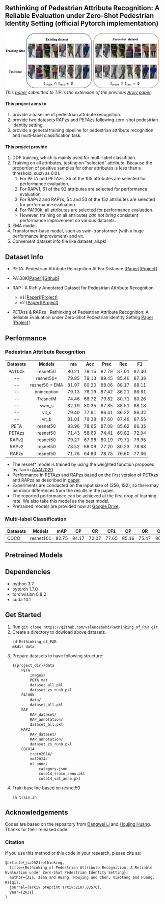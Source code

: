 ## Rethinking of Pedestrian Attribute Recognition: A Reliable Evaluation under Zero-Shot Pedestrian Identity Setting (official Pytorch implementation)

![zero-shot](docs/illus_zs.png)
_This [paper](https://arxiv.org/abs/2107.03576) submitted to TIP is the extension of the previous [Arxiv paper](https://arxiv.org/abs/2005.11909)._


#### This project aims to 
1. provide a baseline of pedestrian attribute recognition.
2. provide two datasets RAPzs and PETAzs following zero-shot pedestrian identity setting.
3. provide a general training pipeline for pedestrian attribute recognition and multi-label classification task.

#### This project provide
1. DDP training, which is mainly used for multi-label classifition.
2. Training on all attributes, testing on "selected" attribute. Because the proportion of positive samples for other attributes is less than a threshold, such as 0.01.
   1. For PETA and PETAzs, 35 of the 105 attributes are selected for performance evaluation.
   2. For RAPv1, 51 of the 92 attributes are selected for performance evaluation. 
   3. For RAPv2 and RAPzs, 54 and 53 of the 152 attributes are selected for performance evaluation.
   4. For PA100k, all attributes are selected for performance evaluation.
   - However, training on all attributes _can not bring_ consistent performance improvement on various datasets.
3. EMA model. 
4. Transformer-base model, such as swin-transformer (with a huge performance improvement) and vit.
5. Convenient dataset info file like dataset_all.pkl


## Dataset Info
- PETA: Pedestrian Attribute Recognition At Far Distance [[Paper](http://mmlab.ie.cuhk.edu.hk/projects/PETA_files/Pedestrian%20Attribute%20Recognition%20At%20Far%20Distance.pdf)][[Project](http://mmlab.ie.cuhk.edu.hk/projects/PETA.html)]

- PA100K[[Paper](http://openaccess.thecvf.com/content_ICCV_2017/papers/Liu_HydraPlus-Net_Attentive_Deep_ICCV_2017_paper.pdf)][[Github](https://github.com/xh-liu/HydraPlus-Net)]

- RAP : A Richly Annotated Dataset for Pedestrian Attribute Recognition 
  - v1 [[Paper](https://arxiv.org/pdf/1603.07054v3.pdf)][[Project](http://www.rapdataset.com/)]
  - v2 [[Paper](https://ieeexplore.ieee.org/abstract/document/8510891)][[Project](http://www.rapdataset.com/)]

- PETAzs & RAPzs : Rethinking of Pedestrian Attribute Recognition: A Reliable Evaluation under Zero-Shot Pedestrian Identity Setting [Paper](https://arxiv.org/abs/2107.03576) [[Project](http://www.rapdataset.com/)]


## Performance 

### Pedestrian Attribute Recognition

|Datasets|Models|ma|Acc|Prec|Rec|F1|
|:------:|:---:|---|---|---|---|---|
|PA100k|resnet50|80.21|79.15|87.79|87.01|87.40|
|--|resnet50*|79.85|79.13|89.45|85.40|87.38|
|--|resnet50 + EMA|81.97|80.20|88.06|88.17|88.11|
|--|bninception|79.13|78.19|87.42|86.21|86.81|
|--|TresnetM|74.46|68.72|79.82|80.71|80.26|
|--|swin_s|82.19|80.35|87.85|88.51|88.18|
|--|vit_s|79.40|77.61|86.41|86.22|86.32|
|--|vit_b|81.01|79.38|87.60|87.49|87.55|
|PETA|resnet50|83.96|78.65|87.08|85.62|86.35|
|PETAzs|resnet50|71.43|58.69|74.41|69.82|72.04|
|RAPv1|resnet50|79.27|67.98|80.19|79.71|79.95|
|RAPv2|resnet50|78.52|66.09|77.20|80.23|78.68|
|RAPzs|resnet50|71.76|64.83|78.75|76.60|77.66|

 - The resnet* model is trained by using the weighted function proposed by Tan in [AAAI2020](https://ojs.aaai.org/index.php/AAAI/article/view/6883).
 - Performance in PETAzs and RAPzs based on the first version of PETAzs and RAPzs as described in [paper](https://arxiv.org/abs/2107.03576).
 - Experiments are conducted on the input size of (256, 192), so there may be minor differences from the results in the paper.
 - The reported performance can be achieved at the first drop of learning rate. We also take this model as the best model.
 - Pretrained models are provided now at [Google Drive]().

### Multi-label Classification

|Datasets|Models|mAP|CP|CR|CF1|OP|OR|OF1|
|--------|---|---|---|---|---|---|---|---|
|COCO|resnet101|82.75|84.17|72.07|77.65|85.16|75.47|80.02|


## Pretrained Models




## Dependencies

- python 3.7
- pytorch 1.7.0
- torchvision  0.8.2
- cuda 10.1


## Get Started
1. Run `git clone https://github.com/valencebond/Rethinking_of_PAR.git`
2. Create a directory to dowload above datasets. 
    ```
    cd Rethinking_of_PAR
    mkdir data
    ```
3. Prepare datasets to have following structure:
    ```
    ${project_dir}/data
        PETA
            images/
            PETA.mat
            dataset_all.pkl
            dataset_zs_run0.pkl
        PA100k
            data/
            dataset_all.pkl
        RAP
            RAP_dataset/
            RAP_annotation/
            dataset_all.pkl
        RAP2
            RAP_dataset/
            RAP_annotation/
            dataset_zs_run0.pkl
        COCO14
            train2014/
            val2014/
            ml_anno/
                category.json
                coco14_train_anno.pkl
                coco14_val_anno.pkl
    ```
4. Train baseline based on resnet50
    ```
    sh train.sh
    ``` 
 
## Acknowledgements

Codes are based on the repository from [Dangwei Li](https://github.com/dangweili/pedestrian-attribute-recognition-pytorch) 
and [Houjing Huang](https://github.com/dangweili/pedestrian-attribute-recognition-pytorch). Thanks for their released code.


### Citation

If you use this method or this code in your research, please cite as:

    @article{jia2021rethinking,
      title={Rethinking of Pedestrian Attribute Recognition: A Reliable Evaluation under Zero-Shot Pedestrian Identity Setting},
      author={Jia, Jian and Huang, Houjing and Chen, Xiaotang and Huang, Kaiqi},
      journal={arXiv preprint arXiv:2107.03576},
      year={2021}
    }


